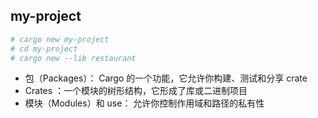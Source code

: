 ## my-project

```bash
# cargo new my-project
# cd my-project
# cargo new --lib restaurant
```

- 包（Packages）： Cargo 的一个功能，它允许你构建、测试和分享 crate
- Crates ：一个模块的树形结构，它形成了库或二进制项目
- 模块（Modules）和 use： 允许你控制作用域和路径的私有性
